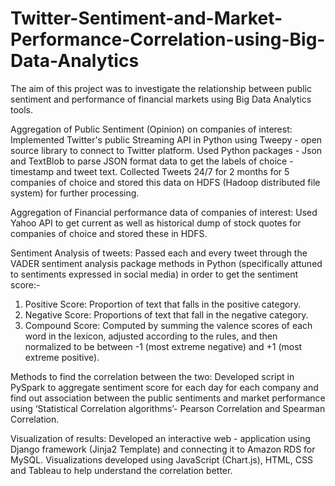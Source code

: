 # Twitter-Sentiment-and-Market-Performance-Correlation-using-Big-Data-Analytics

The aim of this project was to investigate the relationship between public sentiment and performance of financial markets using Big Data Analytics tools. 

Aggregation of Public Sentiment (Opinion) on companies of interest:
Implemented Twitter's public Streaming API in Python using Tweepy - open source library to connect to Twitter platform. Used Python packages - Json and TextBlob to parse JSON format data to get the labels of choice - timestamp and tweet text. 
Collected Tweets 24/7 for 2 months for 5 companies of choice and stored this data on HDFS (Hadoop distributed file system) for further processing. 

Aggregation of Financial performance data of companies of interest:
Used Yahoo API to get current as well as historical dump of stock quotes for companies of choice and stored these in HDFS.

Sentiment Analysis of tweets:
Passed each and every tweet through the VADER sentiment analysis package methods in Python (specifically attuned to sentiments expressed in social media) in order to get the sentiment score:-
1.	Positive Score: Proportion of text that falls in the positive category.
2.	Negative Score: Proportions of text that fall in the negative category.
3.	Compound Score: Computed by summing the valence scores of each word in the lexicon, adjusted according to the rules, and then normalized to be between -1 (most extreme negative) and +1 (most extreme positive).

Methods to find the correlation between the two: 
Developed script in PySpark to aggregate sentiment score for each day for each company and find out association between the public sentiments and market performance using ‘Statistical Correlation algorithms’- Pearson Correlation and Spearman Correlation.

Visualization of results: 
Developed an interactive web - application using Django framework (Jinja2 Template) and connecting it to Amazon RDS for MySQL. Visualizations developed using JavaScript (Chart.js), HTML, CSS and Tableau to help understand the correlation better.
